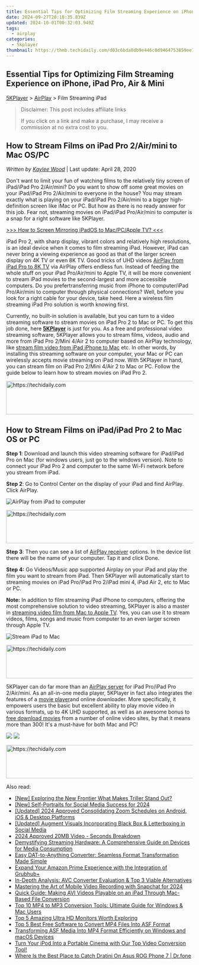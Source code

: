 ```yaml
---
title: Essential Tips for Optimizing Film Streaming Experience on iPhone, iPad Pro, Air & Mini
date: 2024-09-27T20:18:35.839Z
updated: 2024-10-01T00:32:03.949Z
tags:
  - airplay
categories:
  - 5kplayer
thumbnail: https://thmb.techidaily.com/d03c6bda0db9e446c0d9464753859ee1c2f12f38d94da77b1f5b8b2204a1d875.jpg
---
```


## Essential Tips for Optimizing Film Streaming Experience on iPhone, iPad Pro, Air & Mini

[5KPlayer](https://tools.techidaily.com/5kplayer/products/) \> [AirPlay](https://tools.techidaily.com/5kplayer/airplay/) \> Film Streaming iPad

>  Disclaimer: This post includes affiliate links
>
>  If you click on a link and make a purchase, I may receive a commission at no extra cost to you.
>

## How to Stream Films on iPad Pro 2/Air/mini to Mac OS/PC

 _Written by [Kaylee Wood](https://www.quora.com/profile/Amanda-Hu-21)_ | Last update: April 28, 2020

Don't want to limit your fun of watching films to the relatively tiny screen of iPad/iPad Pro 2/Air/mini? Do you want to show off some great movies on your iPad/iPad Pro 2/Air/mini to everyone in the house? You may stream exactly what is playing on your iPad/iPad Pro 2/Air/mini to a bigger high-definition screen like iMac or PC. But how as there is no ready answer for this job. Fear not, streaming movies on iPad/iPad Pro/Air/mini to computer is a snap for a right software like 5KPlayer.

[\>>> How to Screen Mirroring iPadOS to Mac/PC/Apple TV? <<<](https://tools.techidaily.com/5kplayer/airplay/)

iPad Pro 2, with sharp display, vibrant colors and relatively high resolutions, is an ideal device when it comes to film streaming iPad. However, iPad can never bring a viewing experience as good as that of the larger screen display on 4K TV or even 8K TV. Good tricks of UHD videos [AirPlay from iPad Pro to 8K TV](https://tools.techidaily.com/5kplayer/airplay/) via AirPlay offers endless fun. Instead of feeding the whole stuff on your iPad Pro/Air/mini to Apple TV, it will be more convenient to stream iPad movies to the second-largest and more accessible computers. Do you prefertransferring music from iPhone to computer/iPad Pro/Air/mini to computer through physical connections? Well, before you look for a right cable for your device, take heed. Here a wireless film streaming iPad Pro solution is worth knowing first. 

Currently, no built-in solution is available, but you can turn to a video streaming software to stream movies on iPad Pro 2 to Mac or PC. To get this job done, here [**5KPlayer**](https://tools.techidaily.com/5kplayer/products/) is just for you. As a free and professional video streaming software, 5KPlayer allows you to stream films, videos, audio and more from iPad Pro 2/Mini 4/Air 2 to computer based on AirPlay technology, like [stream film video from iPad iPhone to Mac](https://tools.techidaily.com/5kplayer/airplay/) etc. In other words, by installing this streaming software on your computer, your Mac or PC can wirelessly accepts movie streaming on iPad now. With 5KPlayer in hand, you can stream film on iPad Pro 2/Mini 4/Air 2 to Mac or PC. Follow the guide below to learn how to stream movies on iPad Pro 2.

<!-- affiliate ads begin -->
<a href="https://appsumo.8odi.net/c/5597632/2144285/7443" target="_top" id="2144285">
  <img src="//a.impactradius-go.com/display-ad/7443-2144285" border="0" alt="https://techidaily.com" width="728" height="90"/>
</a>
<img height="0" width="0" src="https://appsumo.8odi.net/i/5597632/2144285/7443" style="position:absolute;visibility:hidden;" border="0" />
<!-- affiliate ads end -->

## How to Stream Films on iPad/iPad Pro 2 to Mac OS or PC

**Step 1**: Download and launch this video streaming software for iPad/iPad Pro on Mac (for windows users, just go to the windows version). Note to connect your iPad Pro 2 and computer to the same Wi-Fi network before you stream from iPad.

**Step 2**: Go to Control Center on the display of your iPad and find AirPlay. Click AirPlay. 

![AirPlay from iPad to computer](https://www.5kplayer.com/airplay/img/5k-airplay-xsy-airplay-with-win10-15021501.jpg) 

<!-- affiliate ads begin -->
<a href="https://ephamedtechinc.pxf.io/c/5597632/2130530/26400" target="_top" id="2130530">
  <img src="//a.impactradius-go.com/display-ad/26400-2130530" border="0" alt="https://techidaily.com" width="728" height="90"/>
</a>
<img height="0" width="0" src="https://ephamedtechinc.pxf.io/i/5597632/2130530/26400" style="position:absolute;visibility:hidden;" border="0" />
<!-- affiliate ads end -->

**Step 3**: Then you can see a list of [AirPlay receiver](https://tools.techidaily.com/5kplayer/airplay/) options. In the device list there will be the name of your computer. Tap it and click Done. 

**Step 4:** Go Videos/Music app supported Airplay on your iPad and play the film you want to stream from iPad. Then 5KPlayer will automatically start to streaming movies on iPad Pro/iPad Pro 2/iPad mini 4, iPad Air 2, etc to Mac or PC. 

**Note:** In addition to film streaming iPad iPhone to computers, offering the most comprehensive solution to video streaming, 5KPlayer is also a master in [streaming video film from Mac to Apple TV](https://tools.techidaily.com/5kplayer/airplay/). Yes, you can use it to stream videos, films, songs and music from computer to an even larger screen through Apple TV. 

![Stream iPad to Mac](https://www.5kplayer.com/airplay/img/airplay-iphone-ipad.jpg) 

<!-- affiliate ads begin -->
<a href="https://ephamedtechinc.pxf.io/c/5597632/2136621/26400" target="_top" id="2136621">
  <img src="//a.impactradius-go.com/display-ad/26400-2136621" border="0" alt="https://techidaily.com" width="728" height="90"/>
</a>
<img height="0" width="0" src="https://ephamedtechinc.pxf.io/i/5597632/2136621/26400" style="position:absolute;visibility:hidden;" border="0" />
<!-- affiliate ads end -->

5KPlayer can do far more than an [AirPlay server](https://tools.techidaily.com/5kplayer/airplay/) for iPad Pro/iPad Pro 2/Air/mini. As an all-in-one media player, 5KPlayer in fact also integrates the features of a [movie player](https://tools.techidaily.com/5kplayer/video-music-player/)and online downloader. More specifically, it empowers users the basic but excellent ability to play movie video in various formats, up to 4K UHD supported, as well as an awesome bonus to [free download movies](https://tools.techidaily.com/5kplayer/youtube-download/) from a number of online video sites, by that it means more than 300! It's a must-have for both Mac and PC!

[![](https://www.5kplayer.com/airplay/../button/freedownwhitewin.png)](https://tools.techidaily.com/5kplayer/products/) [![](https://www.5kplayer.com/airplay/../button/freedownbackmac.png)](https://tools.techidaily.com/5kplayer/products/)

<!-- affiliate ads begin -->
<a href="https://zebaoaffiliateprogram.pxf.io/c/5597632/2137972/21526" target="_top" id="2137972">
  <img src="//a.impactradius-go.com/display-ad/21526-2137972" border="0" alt="https://techidaily.com" width="728" height="90"/>
</a>
<img height="0" width="0" src="https://zebaoaffiliateprogram.pxf.io/i/5597632/2137972/21526" style="position:absolute;visibility:hidden;" border="0" />
<!-- affiliate ads end -->

<ins class="adsbygoogle"
     style="display:block"
     data-ad-format="autorelaxed"
     data-ad-client="ca-pub-7571918770474297"
     data-ad-slot="1223367746"></ins>

<ins class="adsbygoogle"
     style="display:block"
     data-ad-client="ca-pub-7571918770474297"
     data-ad-slot="8358498916"
     data-ad-format="auto"
     data-full-width-responsive="true"></ins>

<span class="atpl-alsoreadstyle">Also read:</span>
<div><ul>
<li><a href="https://fox-direct.techidaily.com/new-exploring-the-new-frontier-what-makes-triller-stand-out/"><u>[New] Exploring the New Frontier What Makes Triller Stand Out?</u></a></li>
<li><a href="https://youtube-webster.techidaily.com/elf-portraits-for-social-media-success-for-2024/"><u>[New] Self-Portraits for Social Media Success for 2024</u></a></li>
<li><a href="https://visual-screen-recording.techidaily.com/updated-2024-approved-consolidating-zoom-schedules-on-android-ios-and-desktop-platforms/"><u>[Updated] 2024 Approved Consolidating Zoom Schedules on Android, iOS & Desktop Platforms</u></a></li>
<li><a href="https://facebook-videos.techidaily.com/updated-augment-visuals-incorporating-black-box-and-letterboxing-in-social-media/"><u>[Updated] Augment Visuals Incorporating Black Box & Letterboxing in Social Media</u></a></li>
<li><a href="https://fox-access.techidaily.com/2024-approved-20mb-video-seconds-breakdown/"><u>2024 Approved 20MB Video - Seconds Breakdown</u></a></li>
<li><a href="https://techtrends.techidaily.com/demystifying-streaming-hardware-a-comprehensive-guide-on-devices-for-media-consumption/"><u>Demystifying Streaming Hardware: A Comprehensive Guide on Devices for Media Consumption</u></a></li>
<li><a href="https://media-tips.techidaily.com/easy-dat-to-anything-converter-seamless-format-transformation-made-simple/"><u>Easy DAT-to-Anything Converter: Seamless Format Transformation Made Simple</u></a></li>
<li><a href="https://some-skills.techidaily.com/expand-your-amazon-prime-experience-with-the-integration-of-grubhubplus/"><u>Expand Your Amazon Prime Experience with the Integration of Grubhub+</u></a></li>
<li><a href="https://media-tips.techidaily.com/in-depth-analysis-avc-converter-evaluation-and-top-3-viable-alternatives/"><u>In-Depth Analysis: AVC Converter Evaluation & Top 3 Viable Alternatives</u></a></li>
<li><a href="https://snapchat-videos.techidaily.com/mastering-the-art-of-mobile-video-recording-with-snapchat-for-2024/"><u>Mastering the Art of Mobile Video Recording with Snapchat for 2024</u></a></li>
<li><a href="https://media-tips.techidaily.com/quick-guide-making-avi-videos-playable-on-an-ipad-through-mac-based-file-conversion/"><u>Quick Guide: Making AVI Videos Playable on an iPad Through Mac-Based File Conversion</u></a></li>
<li><a href="https://media-tips.techidaily.com/top-10-mp4-to-mp3-conversion-tools-ultimate-guide-for-windows-and-mac-users/"><u>Top 10 MP4 to MP3 Conversion Tools: Ultimate Guide for Windows & Mac Users</u></a></li>
<li><a href="https://media-tips.techidaily.com/top-5-amazing-ultra-hd-monitors-worth-exploring/"><u>Top 5 Amazing Ultra HD Monitors Worth Exploring</u></a></li>
<li><a href="https://media-tips.techidaily.com/top-5-best-free-software-to-convert-mp4-files-into-asf-format/"><u>Top 5 Best Free Software to Convert MP4 Files Into ASF Format</u></a></li>
<li><a href="https://media-tips.techidaily.com/transforming-asf-media-into-mp4-format-efficiently-on-windows-and-macos-devices/"><u>Transforming ASF Media Into MP4 Format Efficiently on Windows and macOS Devices</u></a></li>
<li><a href="https://media-tips.techidaily.com/1723620235375-turn-your-ipod-into-a-portable-cinema-with-our-top-video-conversion-tool/"><u>Turn Your iPod Into a Portable Cinema with Our Top Video Conversion Tool!</u></a></li>
<li><a href="https://android-pokemon-go.techidaily.com/where-is-the-best-place-to-catch-dratini-on-asus-rog-phone-7-drfone-by-drfone-virtual-android/"><u>Where Is the Best Place to Catch Dratini On Asus ROG Phone 7 | Dr.fone</u></a></li>
</ul></div>

